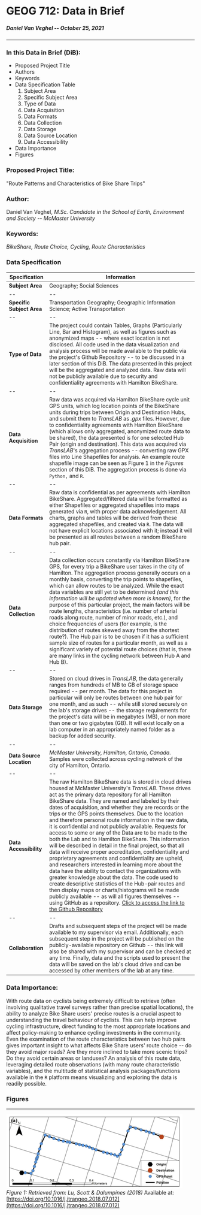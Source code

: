 # **GEOG 712: Data in Brief**
##### Daniel Van Veghel -- October 25, 2021
***
  
### **In this Data in Brief (DiB):**
- Proposed Project Title
- Authors
- Keywords
- Data Specification Table
  1. Subject Area
  2. Specific Subject Area
  3. Type of Data
  4. Data Acquisition
  5. Data Formats
  6. Data Collection
  7. Data Storage
  8. Data Source Location
  9. Data Accessibility
- Data Importance
- Figures

### **Proposed Project Title:**
"Route Patterns and Characteristics of Bike Share Trips"
  
### **Author:**
Daniel Van Veghel, _M.Sc. Candidate in the School of Earth, Environment and Society -- McMaster University_
  
### **Keywords:**
_BikeShare, Route Choice, Cycling, Route Characteristics_

### **Data Specification**
  
**Specification** | **Information**
--|--
**Subject Area** | Geography; Social Sciences
--|--
**Specific Subject Area** | Transportation Geography; Geographic Information Science; Active Transportation
--|--
**Type of Data** | The project could contain Tables, Graphs (Particularly Line, Bar and Histogram), as well as figures such as anonymized maps -- where exact location is not disclosed. All code used in the data visualization and analysis process will be made available to the public via the project's Github Repository -- to be discussed in a later section of this DiB. The data presented in this project will be the aggregated and analyzed data. Raw data will not be publicly available due to security and confidentiality agreements with Hamilton BikeShare.
--|--
**Data Acquisition** | Raw data was acquired via Hamilton BikeShare cycle unit GPS units, which log location points of the BikeShare units during trips between Origin and Destination Hubs, and submit them to _TransLAB_ as _.gpx_ files. However, due to confidentiality agreements with Hamilton BikeShare (which allows only aggregated, anonymized route data to be shared), the data presented is for one selected Hub Pair (origin and destination). This data was acquired via _TransLAB_'s aggregation process -- converting raw GPX files into Line Shapefiles for analysis. An example route shapefile image can be seen as Figure 1 in the _Figures_ section of this DiB.  The aggregation process is done via `Python,` and `R`.
--|--
**Data Formats** | Raw data is confidential as per agreements with Hamilton BikeShare. Aggregated/filtered data will be formatted as either Shapefiles or aggregated shapefiles into maps generated via `R`, with proper data acknowledgement. All charts, graphs and tables will be derived from these aggregated shapefiles, and created via `R`.  The data will not have explicit locations associated with it; instead it will be presented as all routes between a random BikeShare hub pair.
--|--
**Data Collection** | Data collection occurs constantly via Hamilton BikeShare GPS, for every trip a BikeShare user takes in the city of Hamilton. The aggregation process generally occurs on a monthly basis, converting the trip points to shapefiles, which can allow routes to be analyzed. While the exact data variables are still yet to be determined _(and this information will be updated when more is known)_, for the purpose of this particular project, the main factors will be route lengths, characteristics (i.e. number of arterial roads along route, number of minor roads, etc.), and choice frequencies of users (for example, is the distribution of routes skewed away from the shortest route?).  The Hub pair is to be chosen if it has a sufficient sample size of routes for a particular month, as well as a significant variety of potential route choices (that is, there are many links in the cycling network between Hub A and Hub B).
--|--
**Data Storage** | Stored on cloud drives in _TransLAB_, the data generally ranges from hundreds of MB to GB of storage space required -- per month. The data for this project in particular will only be routes between one hub pair for one month, and as such -- while still stored securely on the lab's storage drives -- the storage requirements for the project's data will be in megabytes (MB), or non more than one or two gigabytes (GB). It will exist locally on a lab computer in an appropriately named folder as a backup for added security. 
--|--
**Data Source Location** | _McMaster University, Hamilton, Ontario, Canada_. Samples were collected across cycling network of the city of Hamilton, Ontario. 
--|--
**Data Accessibility** | The raw Hamilton BikeShare data is stored in cloud drives housed at McMaster University's _TransLAB_. These drives act as the primary data repository for all Hamilton BikeShare data. They are named and labeled by their dates of acquisition, and whether they are records or the trips or the GPS points themselves.  Due to the location and therefore personal route information in the raw data, it is confidential and not publicly available. Requests for access to some or any of the Data are to be made to the both the Lab and to Hamilton BikeShare. This information will be described in detail in the final project, so that all data will receive proper accreditation, confidentiality and proprietary agreements and confidentiality are upheld, and researchers interested in learning more about the data have the ability to contact the organizations with greater knowledge about the data. The code used to create descriptive statistics of the Hub-pair routes and then display maps or charts/histograms will be made publicly available -- as will all figures themselves -- using GitHub as a repository. [Click to access the link to the Github Repository](https://github.com/vanveghd/My-First-Repository)
--|--
**Collaboration** | Drafts and subsequent steps of the project will be made available to my supervisor via email. Additionally, each subsequent step in the project will be published on the publicly-available repository on Github -- this link will also be shared with my supervisor and can be checked at any time. Finally, data and the scripts used to present the data will be saved on the lab's cloud drive and can be accessed by other members of the lab at any time. 

### Data Importance: 

With route data on cyclists being extremely difficult to retrieve (often involving qualitative travel surveys rather than precise spatial locations), the ability to analyze Bike Share users' precise routes is a crucial aspect to understanding the travel behaviour of cyclists. This can help improve cycling infrastructure, direct funding to the most appropriate locations and affect policy-making to enhance cycling investments in the community. 
  Even the examination of the route characteristics between two hub pairs gives important insight to what affects Bike Share users' route choice -- do they avoid major roads? Are they more inclined to take more scenic trips? Do they avoid certain areas or landuses? 
An analysis of this route data, leveraging detailed route observations (with many route characteristic variables), and the multitude of statistical analysis packages/functions available in the `R` platform means visualizing and exploring the data is readily possible. 

### Figures
***
![Example cyclist routes image.](https://github.com/vanveghd/My-First-Repository/blob/main/CycleRoute_Example.PNG)
  _Figure 1: Retrieved from: Lu, Scott & Dalumpines (2018)_
  Available at: [https://doi.org/10.1016/j.jtrangeo.2018.07.012](https://doi.org/10.1016/j.jtrangeo.2018.07.012)

